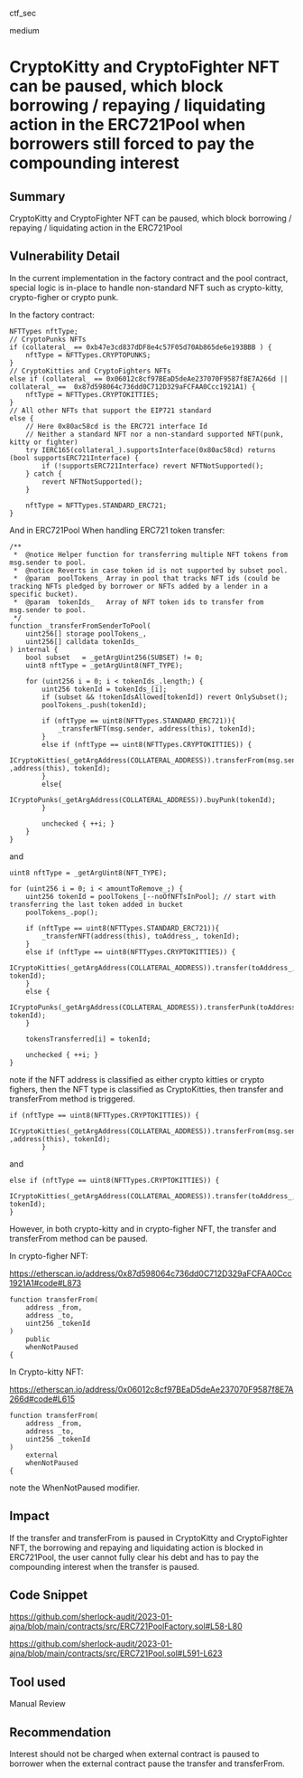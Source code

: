 ctf_sec

medium

# CryptoKitty and CryptoFighter NFT can be paused, which block borrowing / repaying / liquidating action in the ERC721Pool when borrowers still forced to pay the compounding interest

## Summary

CryptoKitty and CryptoFighter NFT can be paused, which block borrowing / repaying / liquidating action in the ERC721Pool

## Vulnerability Detail

In the current implementation in the factory contract and the pool contract, special logic is in-place to handle non-standard NFT such as crypto-kitty, crypto-figher or crypto punk.

In the factory contract:

```solidity
NFTTypes nftType;
// CryptoPunks NFTs
if (collateral_ == 0xb47e3cd837dDF8e4c57F05d70Ab865de6e193BBB ) {
	nftType = NFTTypes.CRYPTOPUNKS;
}
// CryptoKitties and CryptoFighters NFTs
else if (collateral_ == 0x06012c8cf97BEaD5deAe237070F9587f8E7A266d || collateral_ ==  0x87d598064c736dd0C712D329aFCFAA0Ccc1921A1) {
	nftType = NFTTypes.CRYPTOKITTIES;
}
// All other NFTs that support the EIP721 standard
else {
	// Here 0x80ac58cd is the ERC721 interface Id
	// Neither a standard NFT nor a non-standard supported NFT(punk, kitty or fighter)
	try IERC165(collateral_).supportsInterface(0x80ac58cd) returns (bool supportsERC721Interface) {
		if (!supportsERC721Interface) revert NFTNotSupported();
	} catch {
		revert NFTNotSupported();
	}

	nftType = NFTTypes.STANDARD_ERC721;
}
```

And in ERC721Pool When handling ERC721 token transfer:

```solidity
/**
 *  @notice Helper function for transferring multiple NFT tokens from msg.sender to pool.
 *  @notice Reverts in case token id is not supported by subset pool.
 *  @param  poolTokens_ Array in pool that tracks NFT ids (could be tracking NFTs pledged by borrower or NFTs added by a lender in a specific bucket).
 *  @param  tokenIds_   Array of NFT token ids to transfer from msg.sender to pool.
 */
function _transferFromSenderToPool(
	uint256[] storage poolTokens_,
	uint256[] calldata tokenIds_
) internal {
	bool subset   = _getArgUint256(SUBSET) != 0;
	uint8 nftType = _getArgUint8(NFT_TYPE);

	for (uint256 i = 0; i < tokenIds_.length;) {
		uint256 tokenId = tokenIds_[i];
		if (subset && !tokenIdsAllowed[tokenId]) revert OnlySubset();
		poolTokens_.push(tokenId);

		if (nftType == uint8(NFTTypes.STANDARD_ERC721)){
			_transferNFT(msg.sender, address(this), tokenId);
		}
		else if (nftType == uint8(NFTTypes.CRYPTOKITTIES)) {
			ICryptoKitties(_getArgAddress(COLLATERAL_ADDRESS)).transferFrom(msg.sender ,address(this), tokenId);
		}
		else{
			ICryptoPunks(_getArgAddress(COLLATERAL_ADDRESS)).buyPunk(tokenId);
		}

		unchecked { ++i; }
	}
}
```

and

```solidity
uint8 nftType = _getArgUint8(NFT_TYPE);

for (uint256 i = 0; i < amountToRemove_;) {
	uint256 tokenId = poolTokens_[--noOfNFTsInPool]; // start with transferring the last token added in bucket
	poolTokens_.pop();

	if (nftType == uint8(NFTTypes.STANDARD_ERC721)){
		_transferNFT(address(this), toAddress_, tokenId);
	}
	else if (nftType == uint8(NFTTypes.CRYPTOKITTIES)) {
		ICryptoKitties(_getArgAddress(COLLATERAL_ADDRESS)).transfer(toAddress_, tokenId);
	}
	else {
		ICryptoPunks(_getArgAddress(COLLATERAL_ADDRESS)).transferPunk(toAddress_, tokenId);
	}

	tokensTransferred[i] = tokenId;

	unchecked { ++i; }
}
```

note if the NFT address is classified as either crypto kitties or crypto fighers, then the NFT type is classified as CryptoKitties, then transfer and transferFrom method is triggered.

```solidity
if (nftType == uint8(NFTTypes.CRYPTOKITTIES)) {
			ICryptoKitties(_getArgAddress(COLLATERAL_ADDRESS)).transferFrom(msg.sender ,address(this), tokenId);
		}
```

and

```solidity
else if (nftType == uint8(NFTTypes.CRYPTOKITTIES)) {
	ICryptoKitties(_getArgAddress(COLLATERAL_ADDRESS)).transfer(toAddress_, tokenId);
}
```

However, in both crypto-kitty and in crypto-figher NFT, the transfer and transferFrom method can be paused.

In crypto-figher NFT:

https://etherscan.io/address/0x87d598064c736dd0C712D329aFCFAA0Ccc1921A1#code#L873

```solidity
function transferFrom(
	address _from,
	address _to,
	uint256 _tokenId
)
	public
	whenNotPaused
{
```

In Crypto-kitty NFT:

https://etherscan.io/address/0x06012c8cf97BEaD5deAe237070F9587f8E7A266d#code#L615

```solidity
function transferFrom(
	address _from,
	address _to,
	uint256 _tokenId
)
	external
	whenNotPaused
{
```

note the WhenNotPaused modifier.

## Impact

If the transfer and transferFrom is paused in CryptoKitty and CryptoFighter NFT, the borrowing and repaying and liquidating action is blocked in ERC721Pool, the user cannot fully clear his debt and has to pay the compounding interest when the transfer is paused.

## Code Snippet

https://github.com/sherlock-audit/2023-01-ajna/blob/main/contracts/src/ERC721PoolFactory.sol#L58-L80

https://github.com/sherlock-audit/2023-01-ajna/blob/main/contracts/src/ERC721Pool.sol#L591-L623

## Tool used

Manual Review

## Recommendation

Interest should not be charged when external contract is paused to borrower when the external contract pause the transfer and transferFrom.